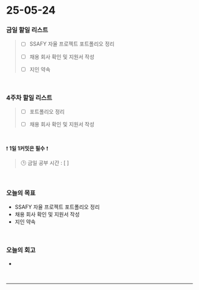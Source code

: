 # 25-05-24

### 금일 할일 리스트
> - [ ] SSAFY 자율 프로젝트 포트폴리오 정리
>
> - [ ] 채용 회사 확인 및 지원서 작성
>
> - [ ] 지인 약속

<br/>

### 4주차 할일 리스트

> - [ ] 포트폴리오 정리
>
> - [ ] 채용 회사 확인 및 지원서 작성

<br/>

❗ **1일 1커밋은 필수** ❗

> 🕒 금일 공부 시간 : [  ]

<br/>

### 오늘의 목표
- SSAFY 자율 프로젝트 포트폴리오 정리
- 채용 회사 확인 및 지원서 작성
- 지인 약속

<br>

### 오늘의 회고
- 


<br/>

---
